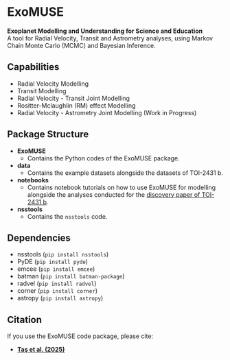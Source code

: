 # ExoMUSE
**Exoplanet Modelling and Understanding for Science and Education**  
A tool for Radial Velocity, Transit and Astrometry analyses, using Markov Chain Monte Carlo (MCMC) and Bayesian Inference.

## Capabilities
* Radial Velocity Modelling
* Transit Modelling
* Radial Velocity - Transit Joint Modelling
* Rositter-Mclaughlin (RM) effect Modelling
* Radial Velocity - Astrometry Joint Modelling (Work in Progress)

## Package Structure
* **ExoMUSE**
  * Contains the Python codes of the ExoMUSE package.
* **data**
  * Contains the example datasets alongside the datasets of TOI-2431 b.
* **notebooks**
  * Contains notebook tutorials on how to use ExoMUSE for modelling alongside the analyses conducted for the [discovery paper of TOI-2431 b](https://arxiv.org/abs/2507.08464).
* **nsstools**
  * Contains the `nsstools` code.

## Dependencies
* nsstools (`pip install nsstools`)
* PyDE (`pip install pyde`)
* emcee (`pip install emcee`)
* batman (`pip install batman-package`)
* radvel (`pip install radvel`)
* corner (`pip install corner`)
* astropy (`pip install astropy`)

## Citation
If you use the ExoMUSE code package, please cite:
* **[Taş et al. (2025)](https://arxiv.org/abs/2507.08464)**
